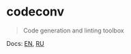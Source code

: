 # codeconv

> Code generation and linting toolbox

Docs: [EN](docs/content/en/index.md), [RU](docs/content/ru/index.md)
